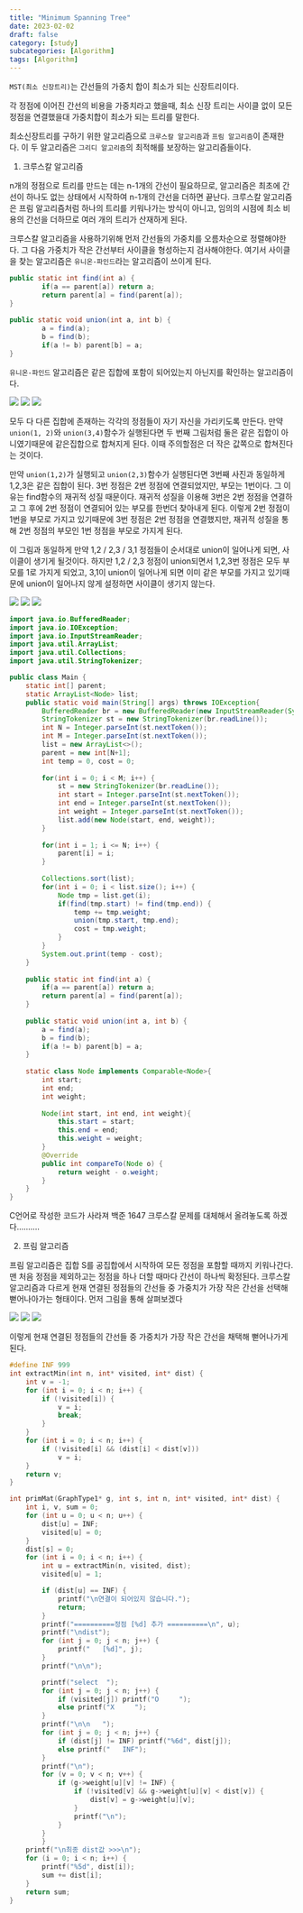 ```yaml
---
title: "Minimum Spanning Tree"
date: 2023-02-02
draft: false
category: [study]
subcategories: [Algorithm]
tags: [Algorithm]
---
```


`MST(최소 신장트리)`는 간선들의 가중치 합이 최소가 되는 신장트리이다.

<!--more-->

각 정점에 이어진 간선의 비용을 가중치라고 했을때, 최소 신장 트리는 사이클 없이 모든 정점을 연결했을대 가중치합이 최소가 되는 트리를 말한다.

최소신장트리를 구하기 위한 알고리즘으로 `크루스칼 알고리즘`과 `프림 알고리즘`이 존재한다. 이 두 알고리즘은 `그리디 알고리즘`의 최적해를 보장하는 알고리즘들이다.

1. 크루스칼 알고리즘
   
n개의 정점으로 트리를 만드는 데는 n-1개의 간선이 필요하므로, 알고리즘은 최초에 간선이 하나도 없는 상태에서 시작하여 n-1개의 간선을 더하면 끝난다. 크루스칼 알고리즘은 프림 알고리즘처럼 하나의 트리를 키워나가는 방식이 아니고, 임의의 시점에 최소 비용의 간선을 더하므로 여러 개의 트리가 산재하게 된다. 

크루스칼 알고리즘을 사용하기위해 먼저 간선들의 가중치를 오름차순으로 정렬해야한다. 그 다음 가중치가 작은 간선부터 사이클을 형성하는지 검사해야한다. 여기서 사이클을 찾는 알고리즘은 `유니온-파인드`라는 알고리즘이 쓰이게 된다.

```java
public static int find(int a) {
		if(a == parent[a]) return a;
		return parent[a] = find(parent[a]);
}
	
public static void union(int a, int b) {
		a = find(a);
		b = find(b);
		if(a != b) parent[b] = a;
}
```

`유니온-파인드` 알고리즘은 같은 집합에 포함이 되어있는지 아닌지를 확인하는 알고리즘이다.

![](/images/study/Algorithms/MST/1.JPG)
![](/images/study/Algorithms/MST/2.JPG)
![](/images/study/Algorithms/MST/3.JPG)

모두 다 다른 집합에 존재하는 각각의 정점들이 자기 자신을 가리키도록 만든다. 만약 ```union(1, 2)```와 ```union(3,4)```함수가 실행된다면 두 번째 그림처럼 둘은 같은 집합이 아니였기때문에 같은집합으로 합쳐지게 된다. 이때 주의할점은 더 작은 값쪽으로 합쳐진다는 것이다.

만약 ```union(1,2)```가 실행되고 ```union(2,3)```함수가 실행된다면 3번째 사진과 동일하게 1,2,3은 같은 집합이 된다. 3번 정점은 2번 정점에 연결되었지만, 부모는 1번이다. 그 이유는 find함수의 재귀적 성질 때문이다. 재귀적 성질을 이용해 3번은 2번 정점을 연결하고 그 후에 2번 정점이 연결되어 있는 부모를 한번더 찾아내게 된다. 이렇게 2번 정점이 1번을 부모로 가지고 있기때문에 3번 정점은 2번 정점을 연결했지만, 재귀적 성질을 통해 2번 정점의 부모인 1번 정점을 부모로 가지게 된다.

이 그림과 동일하게 만약 1,2 / 2,3 / 3,1 정점들이 순서대로 union이 일어나게 되면, 사이클이 생기게 될것이다. 하지만 1,2 / 2,3 정점이 union되면서 1,2,3번 정점은 모두 부모를 1로 가지게 되었고, 3,1이 union이 일어나게 되면 이미 같은 부모를 가지고 있기때문에 union이 일어나지 않게 설정하면 사이클이 생기지 않는다.

![](/images/study/Algorithms/MST/4.jpg)
![](/images/study/Algorithms/MST/5.jpg)
![](/images/study/Algorithms/MST/6.jpg)

```java
import java.io.BufferedReader;
import java.io.IOException;
import java.io.InputStreamReader;
import java.util.ArrayList;
import java.util.Collections;
import java.util.StringTokenizer;

public class Main {
	static int[] parent;
	static ArrayList<Node> list;
	public static void main(String[] args) throws IOException{
		BufferedReader br = new BufferedReader(new InputStreamReader(System.in));
		StringTokenizer st = new StringTokenizer(br.readLine());
		int N = Integer.parseInt(st.nextToken());
		int M = Integer.parseInt(st.nextToken());
		list = new ArrayList<>();
		parent = new int[N+1];
		int temp = 0, cost = 0;
		
		for(int i = 0; i < M; i++) {
			st = new StringTokenizer(br.readLine());
			int start = Integer.parseInt(st.nextToken());
			int end = Integer.parseInt(st.nextToken());
			int weight = Integer.parseInt(st.nextToken());
			list.add(new Node(start, end, weight));
		}
		
		for(int i = 1; i <= N; i++) {
			parent[i] = i;
		}
		
		Collections.sort(list);
		for(int i = 0; i < list.size(); i++) {
			Node tmp = list.get(i);
			if(find(tmp.start) != find(tmp.end)) {
				temp += tmp.weight;
				union(tmp.start, tmp.end);
				cost = tmp.weight;
			}
		}
		System.out.print(temp - cost);
	}
	
	public static int find(int a) {
		if(a == parent[a]) return a;
		return parent[a] = find(parent[a]);
	}
	
	public static void union(int a, int b) {
		a = find(a);
		b = find(b);
		if(a != b) parent[b] = a;
	}
	
	static class Node implements Comparable<Node>{
		int start;
		int end;
		int weight;
		
		Node(int start, int end, int weight){
			this.start = start;
			this.end = end;
			this.weight = weight;
		}
		@Override
		public int compareTo(Node o) {
			return weight - o.weight;
		}
	}
}
```

C언어로 작성한 코드가 사라져 백준 1647 크루스칼 문제를 대체해서 올려놓도록 하겠다..........

2. 프림 알고리즘

프림 알고리즘은 집합 S를 공집합에서 시작하여 모든 정점을 포함할 때까지 키워나간다. 맨 처음 정점을 제외하고는 정점을 하나 더할 때마다 간선이 하나씩 확정된다. 크루스칼알고리즘과 다르게 현재 연결된 정점들의 간선들 중 가중치가 가장 작은 간선을 선택해 뻗어나아가는 형태이다. 먼저 그림을 통해 살펴보겠다

![](/images/study/Algorithms/MST/7.jpg)
![](/images/study/Algorithms/MST/8.jpg)
![](/images/study/Algorithms/MST/9.jpg)

이렇게 현재 연결된 정점들의 간선들 중 가중치가 가장 작은 간선을 채택해 뻗어나가게 된다. 

```c
#define INF 999
int extractMin(int n, int* visited, int* dist) {
    int v = -1;
    for (int i = 0; i < n; i++) {
        if (!visited[i]) {
            v = i;
            break;
        }
    }
    for (int i = 0; i < n; i++) {
        if (!visited[i] && (dist[i] < dist[v]))                                    //가중치가 제일 작은 간선 찾기.
            v = i;
    }
    return v;
}

int primMat(GraphType1* g, int s, int n, int* visited, int* dist) {
    int i, v, sum = 0;
    for (int u = 0; u < n; u++) {
        dist[u] = INF;
        visited[u] = 0;
    }
    dist[s] = 0;
    for (int i = 0; i < n; i++) {
        int u = extractMin(n, visited, dist);
        visited[u] = 1;

        if (dist[u] == INF) {
            printf("\n연결이 되어있지 않습니다.");                                 //간선 연결 안됐으면 종료
            return;
        }
        printf("==========정점 [%d] 추가 ==========\n", u);
        printf("\ndist");
        for (int j = 0; j < n; j++) {
            printf("   [%d]", j);
        }
        printf("\n\n");

        printf("select  ");
        for (int j = 0; j < n; j++) {
            if (visited[j]) printf("O     ");
            else printf("X     ");
        }
        printf("\n\n   ");
        for (int j = 0; j < n; j++) {
            if (dist[j] != INF) printf("%6d", dist[j]);
            else printf("   INF");
        }
        printf("\n");
        for (v = 0; v < n; v++) {
            if (g->weight[u][v] != INF) {                                           //현재 보고있는 정점의 간선을 찾는 부분
                if (!visited[v] && g->weight[u][v] < dist[v]) {                     //그 간선을 연결하지 않았고, 간선의 가중치보다
                    dist[v] = g->weight[u][v];                                      //현재 저장된 dist가 크면 dist 수정
                }
                printf("\n");
            }
        }
        }
    printf("\n최종 dist값 >>>\n");
    for (i = 0; i < n; i++) {
        printf("%5d", dist[i]);
        sum += dist[i];
    }
    return sum;
}
```

